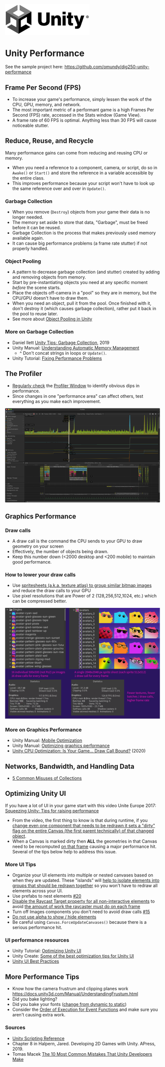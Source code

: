 

<img width="275" src="../assets/img/logos/logo-unity-b-w.png">

# Unity Performance

See the sample project here: https://github.com/omundy/dig250-unity-performance


## Frame Per Second (FPS)

- To increase your game's performance, simply lessen the work of the CPU, GPU, memory, and network.
- The most important metric of a performant game is a high Frames Per Second (FPS) rate, accessed in the Stats window (Game View).
- A frame rate of 60 FPS is optimal. Anything less than 30 FPS will cause noticeable stutter.









## Reduce, Reuse, and Recycle

Many performance gains can come from reducing and reusing CPU or memory.

- When you need a reference to a component, camera, or script, do so in `Awake()` or `Start()` and store the reference in a variable accessible by the entire class.
- This improves performance because your script won't have to look up the same reference over and over in `Update()`.



### Garbage Collection

- When you remove (`Destroy`) objects from your game their data is no longer needed.
- The memory set aside to store that data, "Garbage", must be freed before it can be reused.
- Garbage Collection is the process that makes previously used memory available again.
- It can cause big performance problems (a frame rate stutter) if not properly handled.


### Object Pooling

- A pattern to decrease garbage collection (and stutter) created by adding and removing objects from memory.
- Start by pre-instantiating objects you need at any specific moment *before* the scene starts.
- Place the objects off-camera in a "pool" so they are in memory, but the CPU/GPU doesn't have to draw them.
- When you need an object, pull it from the pool. Once finished with it, don't destroy it (which causes garbage collection), rather put it back in the pool to reuse later.
- See more about [Object Pooling in Unity](https://www.raywenderlich.com/847-object-pooling-in-unity)


### More on Garbage Collection

- Daniel Ilett [Unity Tips: Garbage Collection](https://danielilett.com/2019-08-05-unity-tips-1-garbage-collection/), 2019
- Unity Manual: [Understanding Automatic Memory Management](https://docs.unity3d.com/Manual/UnderstandingAutomaticMemoryManagement.html)
    - ^ Don't concat strings in loops or `Update()`.
- Unity Tutorial: [Fixing Performance Problems](https://learn.unity.com/tutorial/fixing-performance-problems-2019-3-1)










## The Profiler

- [Regularly check](https://www.youtube.com/watch?v=fROTtgZK-Zs) the [Profiler Window](https://docs.unity3d.com/Manual/ProfilerWindow.html) to identify obvious dips in performance.
- Since changes in one "performance area" can affect others, test everything as you make each improvement.

![profiler](../assets/img/performance-profiler.png)









## Graphics Performance


### Draw calls

- A draw call is the command the CPU sends to your GPU to draw geometry on your screen
- Effectively, the number of objects being drawn.
- Keep this number down (<2000 desktop and <200 mobile) to maintain good performance.


### How to lower your draw calls

- Use [spritesheets (a.k.a. texture atlas) to group similar bitmap images](../assets/img/performance-draw-calls-sprite-sheet.png) and reduce the draw calls to your GPU
- Use pixel resolutions that are Power of 2 (128,256,512,1024, etc.) which can be compressed better.

![profiler](../assets/img/performance-draw-calls-sprite-sheet.png)





### More on Graphics Performance

- Unity Manual: [Mobile Optimization](https://docs.unity3d.com/Manual/MobileOptimisation.html)
- Unity Manual: [Optimizing graphics performance](https://docs.unity3d.com/Manual/OptimizingGraphicsPerformance.html)
- [Unity CPU Optimization: Is Your Game… Draw Call Bound?](https://www.gamasutra.com/blogs/RubenTorresBonet/20200513/362872/Unity_CPU_Optimization_Is_Your_Game_Draw_Call_Bound.php) (2020)









## Networks, Bandwidth, and Handling Data

- [5 Common Misuses of Collections](https://www.jacksondunstan.com/articles/5145)






## Optimizing Unity UI

If you have a lot of UI in your game start with this video Unite Europe 2017: [Squeezing Unity: Tips for raising performance
](https://www.youtube.com/watch?v=_wxitgdx-UI&index=7&list=PLX2vGYjWbI0Rzo8D-vUCFVb_hHGxXWd9j&ab_channel=Unity)

- From the video, the first thing to know is that during runtime, if you [change even one component that needs to be redrawn it sets a "dirty" flag on the entire Canvas (the first parent technically) of that changed object](https://youtu.be/_wxitgdx-UI?t=1648).
- When a Canvas is marked dirty then **ALL** the geometries in that Canvas need to be recomputed [on that frame](https://docs.unity3d.com/Manual/ExecutionOrder.html) causing a major performance hit. Several of the tips below help to address this issue.


### More UI Tips

- Organize your UI elements into multiple or nested canvases based on when they are updated. These "islands" will [help to isolate elements into groups that should be redrawn together](https://youtu.be/_wxitgdx-UI?t=1680) so you won't have to redraw all elements across your UI.
- Use prefabs to nest elements [#20](https://medium.com/@dariarodionovano/unity-ui-best-practices-40964a7a9aba)
- [Disable the Raycast Target property for all non-interactive elements](https://medium.com/@dariarodionovano/unity-ui-best-practices-40964a7a9aba) to avoid [the amount of work the raycaster must do on each frame](https://youtu.be/_wxitgdx-UI?t=1944)
- Turn off Images components you don't need to avoid draw calls [#15](https://medium.com/@dariarodionovano/unity-ui-best-practices-40964a7a9aba)
- [Do not use alpha to show / hide elements](https://medium.com/@dariarodionovano/unity-ui-best-practices-40964a7a9aba)
- Be careful using `Canvas.ForceUpdateCanvases()` because there is a serious performance hit.


### UI performance resources

- Unity Tutorial: [Optimizing Unity UI](https://learn.unity.com/tutorial/optimizing-unity-ui#5c7f8528edbc2a002053b5a0)
- Unity Create: [Some of the best optimization tips for Unity UI](https://create.unity3d.com/Unity-UI-optimization-tips)
- [Unity UI Best Practices](https://medium.com/@dariarodionovano/unity-ui-best-practices-40964a7a9aba)







## More Performance Tips

- Know how the camera frustrum and clipping planes work https://docs.unity3d.com/Manual/UnderstandingFrustum.html
- Did you bake lighting?
- Did you bake your fonts ([change from dynamic to static](https://youtu.be/NY1xKqCIj3c?t=849))
- Consider the [Order of Execution for Event Functions](https://docs.unity3d.com/Manual/ExecutionOrder.html) and make sure you aren't causing extra work.





### Sources
- [Unity Scripting Reference](https://docs.unity3d.com/ScriptReference/index.html)
- Chapter 8 in Halpern, Jared. Developing 2D Games with Unity. APress, 2019.
- Tomas Macek [The 10 Most Common Mistakes That Unity Developers Make](https://www.toptal.com/unity-unity3d/top-unity-development-mistakes)
